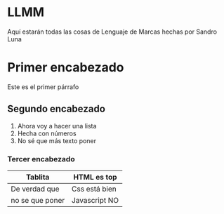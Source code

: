 # LLMM
Aquí estarán todas las cosas de Lenguaje de Marcas hechas por Sandro Luna

# Primer encabezado
Este es el primer párrafo

## Segundo encabezado
1. Ahora voy a hacer una lista
2. Hecha con números
3. No sé que más texto poner

### Tercer encabezado

| Tablita         | HTML es top   |
| --------------- | ------------- |
|De verdad que    |Css está bien  |
|no se que poner  |Javascript NO  |

